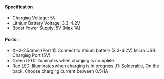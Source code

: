 #### Specification 
* Charging Voltage: 5V  
* Lithium Battery Voltage: 3.3-4.2V
* Boost Power Supply: 5V (Max 1A) 
#### Ports: 
* XH2-2.54mm (Port 1): Connect to lithium battery (3.3-4.2V)
Micro USB: Charging Port (5V)
* Green LED: Illuminates when charging is complete
* Red LED: Illuminates when charging is in progress
J1: Solderable, On the back. Choose charging current between 0.5/1A